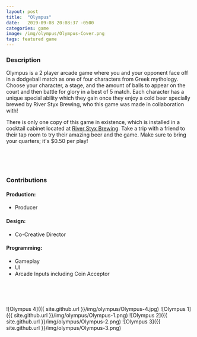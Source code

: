 ```yaml
---
layout: post
title:  "Olympus"
date:   2019-09-08 20:08:37 -0500
categories: game
image: /img/olympus/Olympus-Cover.png
tags: featured game
---
```

### Description
Olympus is a 2 player arcade game where you and your opponent face off in a dodgeball match as one of four characters from Greek mythology. Choose your character, a stage, and the amount of balls to appear on the court and then battle for glory in a best of 5 match. Each character has a unique special ability which they gain once they enjoy a cold beer specially brewed by River Styx Brewing, who this game was made in collaboration with!

There is only one copy of this game in existence, which is installed in a cocktail cabinet located at [River Styx Brewing](https://www.google.com/maps/place/River+Styx+Brewing/@42.5818778,-71.8014058,15z/data=!4m2!3m1!1s0x0:0xbf6d3de40912945c?sa=X&ved=2ahUKEwjU65Sjqs_kAhWjMX0KHTDuBkQQ_BIwDHoECAsQCA). Take a trip with a friend to their tap room to try their amazing beer and the game. Make sure to bring your quarters; it's $0.50 per play!

<div style ="height:50px"></div>

### Contributions

#### Production:
* Producer

#### Design:
* Co-Creative Director

#### Programming:
* Gameplay
* UI
* Arcade Inputs including Coin Acceptor

<div style ="height:50px"></div>

![Olympus 4]({{ site.github.url }}/img/olympus/Olympus-4.jpg)
![Olympus 1]({{ site.github.url }}/img/olympus/Olympus-1.png)
![Olympus 2]({{ site.github.url }}/img/olympus/Olympus-2.png)
![Olympus 3]({{ site.github.url }}/img/olympus/Olympus-3.png)